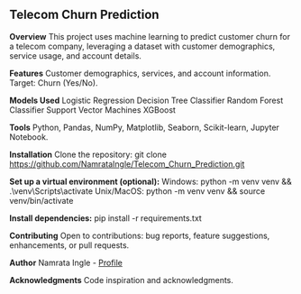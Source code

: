 ## **Telecom Churn Prediction**

**Overview**
This project uses machine learning to predict customer churn for a telecom company, leveraging a dataset with customer demographics, service usage, and account details.

**Features**
Customer demographics, services, and account information.
Target: Churn (Yes/No).

**Models Used**
Logistic Regression
Decision Tree Classifier
Random Forest Classifier
Support Vector Machines
XGBoost

**Tools**
Python, Pandas, NumPy, Matplotlib, Seaborn, Scikit-learn, Jupyter Notebook.

**Installation**
Clone the repository: git clone https://github.com/NamrataIngle/Telecom_Churn_Prediction.git

**Set up a virtual environment (optional):**
Windows: python -m venv venv && .\venv\Scripts\activate
Unix/MacOS: python -m venv venv && source venv/bin/activate

**Install dependencies:**
pip install -r requirements.txt

**Contributing**
Open to contributions: bug reports, feature suggestions, enhancements, or pull requests.

**Author**
Namrata Ingle - [Profile](https://github.com/NamrataIngle)


**Acknowledgments**
Code inspiration and acknowledgments.
